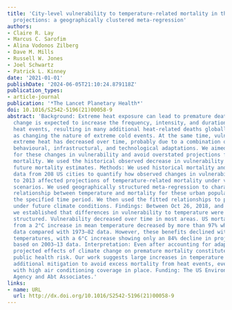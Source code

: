 ```yaml
---
title: 'City-level vulnerability to temperature-related mortality in the USA and future
  projections: a geographically clustered meta-regression'
authors:
- Claire R. Lay
- Marcus C. Sarofim
- Alina Vodonos Zilberg
- Dave M. Mills
- Russell W. Jones
- Joel Schwartz
- Patrick L. Kinney
date: '2021-01-01'
publishDate: '2024-06-05T21:10:24.879118Z'
publication_types:
- article-journal
publication: '*The Lancet Planetary Health*'
doi: 10.1016/S2542-5196(21)00058-9
abstract: 'Background: Extreme heat exposure can lead to premature death. Climate
  change is expected to increase the frequency, intensity, and duration of extreme
  heat events, resulting in many additional heat-related deaths globally, as well
  as changing the nature of extreme cold events. At the same time, vulnerability to
  extreme heat has decreased over time, probably due to a combination of physiological,
  behavioural, infrastructural, and technological adaptations. We aimed to account
  for these changes in vulnerability and avoid overstated projections for temperature-related
  mortality. We used the historical observed decrease in vulnerability to improve
  future mortality estimates. Methods: We used historical mortality and temperature
  data from 208 US cities to quantify how observed changes in vulnerability from 1973
  to 2013 affected projections of temperature-related mortality under various climate
  scenarios. We used geographically structured meta-regression to characterise the
  relationship between temperature and mortality for these urban populations over
  the specified time period. We then used the fitted relationships to project mortality
  under future climate conditions. Findings: Between Oct 26, 2018, and March 9, 2020,
  we established that differences in vulnerability to temperature were geographically
  structured. Vulnerability decreased over time in most areas. US mortalities projected
  from a 2°C increase in mean temperature decreased by more than 97% when using 2003–13
  data compared with 1973–82 data. However, these benefits declined with increasing
  temperatures, with a 6°C increase showing only an 84% decline in projected mortality
  based on 2003–13 data. Interpretation: Even after accounting for adaptation, the
  projected effects of climate change on premature mortality constitute a substantial
  public health risk. Our work suggests large increases in temperature will require
  additional mitigation to avoid excess mortality from heat events, even in areas
  with high air conditioning coverage in place. Funding: The US Environmental Protection
  Agency and Abt Associates.'
links:
- name: URL
  url: http://dx.doi.org/10.1016/S2542-5196(21)00058-9
---
```

